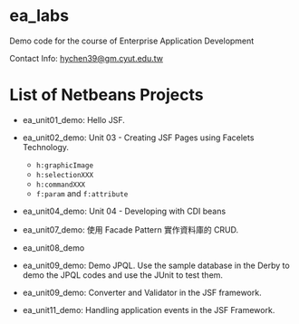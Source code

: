 # ea_labs
Demo code for the course of Enterprise Application Development

Contact Info: hychen39@gm.cyut.edu.tw

# List of Netbeans Projects

- ea_unit01_demo: Hello JSF.

- ea_unit02_demo: Unit 03 - Creating JSF Pages using Facelets Technology.
  - `h:graphicImage`
  - `h:selectionXXX`
  - `h:commandXXX`
  - `f:param` and `f:attribute`
- ea_unit04_demo: Unit 04 - Developing with CDI beans

- ea_unit07_demo: 使用 Facade Pattern 實作資料庫的 CRUD.

- ea_unit08_demo

- ea_unit09_demo: Demo JPQL. Use the sample database in the Derby to demo the JPQL codes and use the JUnit to test them.
  
- ea_unit09_demo: Converter and Validator in the JSF framework.
  
- ea_unit11_demo: Handling application events in the JSF Framework.


